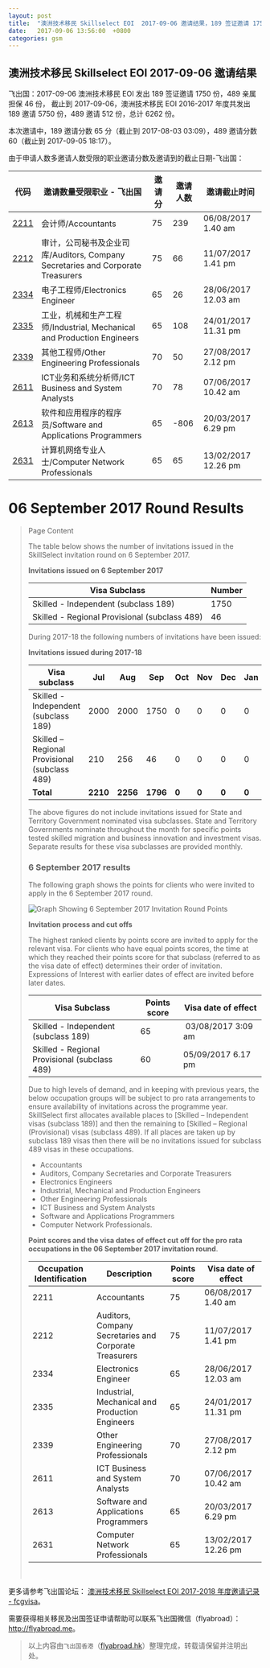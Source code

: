 ```yaml
---
layout: post
title:  "澳洲技术移民 Skillselect EOI  2017-09-06 邀请结果，189 签证邀请 1750 份，489 亲属担保 46 份"
date:   2017-09-06 13:56:00  +0800
categories: gsm
---
```


## 澳洲技术移民 Skillselect EOI  2017-09-06 邀请结果

飞出国：2017-09-06 澳洲技术移民 EOI 发出 189 签证邀请 1750 份，489 亲属担保 46 份，
截止到 2017-09-06，澳洲技术移民 EOI 2016-2017 年度共发出 189 邀请 5750 份，489 邀请 512 份，总计 6262 份。

本次邀请中，189 邀请分数 65 分（截止到 2017-08-03 03:09），489 邀请分数 60（截止到 2017-09-05 18:17）。

由于申请人数多邀请人数受限的职业邀请分数及邀请到的截止日期-飞出国：

代码 | 邀请数量受限职业 - 飞出国 | 邀请分 | 邀请人数 | 邀请截止时间
---- | ----------------------- | ----- | ------- | -----------
[2211] | 会计师/Accountants | 75 | 239 | 06/08/2017 1.40 am
[2212] | 审计，公司秘书及企业司库/Auditors, Company Secretaries and Corporate Treasurers | 75 | 66 | 11/07/2017 1.41 pm
[2334] | 电子工程师/Electronics Engineer | 65 | 26 | 28/06/2017 12.03 am
[2335] | 工业，机械和生产工程师/Industrial, Mechanical and Production Engineers | 65 | 108 | 24/01/2017 11.31 pm
[2339] | 其他工程师/Other Engineering Professionals | 70 | 50 | 27/08/2017 2.12 pm
[2611] | ICT业务和系统分析师/ICT Business and System Analysts | 70 | 78 | 07/06/2017 10.42 am
[2613] | 软件和应用程序的程序员/Software and Applications Programmers | 65 | -806 | 20/03/2017 6.29 pm
[2631] | 计算机网络专业人士/Computer Network Professionals | 65 | 65 | 13/02/2017 12.26 pm

# 06 September 2017 Round Results
> <!--Page content-->
> Page Content
> 
> ​​​​​​​​​​The table below shows the number of invitations issued in the SkillSelect invitation round on&nbsp;6&nbsp;September 2017.
> 
> **Invitations issued on&nbsp;6 September&nbsp;2017**
> 
> | Visa Subclass | Number |
> | --- | --- |
> | Skilled - Independent (subclass 189) | 1750 |
> | Skilled - Regional Provisional (subclass 489) | 46 |
> 
> During 2017-18 the following numbers of invitations have been issued:
> 
> **Invitations issued during 2017-18**
> 
> | Visa subclass | Jul | Aug | Sep | Oct | Nov | Dec | Jan | Feb | Mar | Apr | May | June | Total |
> | --- | --- | --- | --- | --- | --- | --- | --- | --- | --- | --- | --- | --- | --- |
> | Skilled - Independent (subclass 189) | 2000 | 2000 | 1750 | 0 | 0 | 0 | 0 | 0 | 0 | 0 | 0 | 0 | 5750 |
> | Skilled – Regional Provisional (subclass 489) | 210 | 256 | 46 | 0 | 0 | 0 | 0 | 0 | 0 | 0 | 0 | 0 | 512 |
> | **Total** | **2210** | **2256** | **1796** | **0** | **0** | **0** | **0** | **0** | **0** | **0** | **0** | **0** | **6262** |
> 
> The above figures do not include invitations issued for State and Territory Government nominated visa subclasses. State and Territory Governments nominate throughout the month for specific points tested skilled migration and business innovation and investment visas. Separate results for these visa subclasses are provided monthly.
> 
> ### 6 September&nbsp;2017 results
> 
> The following graph shows the points for clients who were invited to apply in the&nbsp;6 September&nbsp;2017 round.
> 
> ![Graph Showing 6 September 2017 Invitation Round Points](https://www.border.gov.au/WorkinginAustralia/PublishingImages/06-September-2017.jpg)&nbsp;
> 
> **Invitation process and cut offs**
> 
> The highest ranked clients by points score are invited to apply for the relevant visa. For clients who have equal points scores, the time at which they reached their points score for that subclass (referred to as the visa date of effect) determines their order of invitation. Expressions of Interest with earlier dates of effect are invited before later dates.
> 
> | Visa Subclass | Points score | Visa date of effect |
> | --- | --- | --- |
> | Skilled - Independent (subclass 189) | 65 | &nbsp;03/08/2017 3:09 am |
> | Skilled - Regional Provisional (subclass 489) | 60 | 05/09/2017&nbsp;6.17 pm |
> 
> Due to high levels of demand, and in keeping with previous years, the below occupation groups will be subject to pro rata arrangements to ensure availability of invitations across the programme year. SkillSelect first allocates available places to 
 [Skilled – Independent visas (subclass 189)] and then the remaining to 
 [Skilled – Regional (Provisional) visas (subclass 489). If all places are taken up by subclass 189 visas then there will be no invitations issued for subclass 489 visas in these occupations.
> 
> - Accountants
> - Auditors, Company Secretaries and Corporate Treasurers
> - Electronics Engineers
> - Industrial, Mechanical and Production Engineers
> - Other Engineering Professionals
> - ICT Business and System Analysts
> - Software and Applications Programmers
> - Computer Network Professionals.
> 
> **Point scores and the visa dates of effect cut off for the pro rata occupations in the&nbsp;06 September&nbsp;2017 invitation round**.
> 
> | Occupation Identification | Description | Points score | Visa date of effect |
> | --- | --- | --- | --- |
> | 2211 | Accountants | 75 | 06/08/2017 1.40 am |
> | 2212 | Auditors, Company Secretaries and Corporate Treasurers | 75 | 11/07/2017 1.41 pm |
> | 2334 | Electronics Engineer | 65 | 28/06/2017&nbsp; 12.03 am |
> | 2335 | Industrial, Mechanical and Production Engineers | 65 | 24/01/2017 11.31 pm |
> | 2339 | Other Engineering Professionals | 70 | 27/08/2017 2.12 pm |
> | 2611 | ICT Business and ​System Analysts | 70 | 07/06/2017&nbsp; 10.42 am |
> | 2613 | Software and Applications Programmers | 65 | 20/03/2017&nbsp; 6.29 pm |
> | 2631 | Computer Network Professionals | 65 | 13/02/2017&nbsp; 12.26 pm&nbsp; |
> 
> ​

更多请参考飞出国论坛： [澳洲技术移民 Skillselect EOI 2017-2018 年度邀请记录 - fcgvisa](http://bbs.fcgvisa.com/t/skillselect-eoi-2017-2018/24327)。

需要获得相关移民及出国签证申请帮助可以联系飞出国微信（flyabroad）： <a href="http://flyabroad.me/contact" target="_blank">http://flyabroad.me</a>。

> 以上内容由`飞出国香港`（<a href="http://flyabroad.hk/" target="_blank">flyabroad.hk</a>）整理完成，转载请保留并注明出处。


[2211]: http://bbs.fcgvisa.com/t/flyabroad/7058
[2212]: http://bbs.fcgvisa.com/t/flyabroad/7059
[2334]: http://bbs.fcgvisa.com/t/flyabroad/7089
[2335]: http://bbs.fcgvisa.com/t/flyabroad/7090
[2339]: http://bbs.fcgvisa.com/t/flyabroad/7092
[2611]: http://bbs.fcgvisa.com/t/flyabroad/7133
[2613]: http://bbs.fcgvisa.com/t/flyabroad/7134
[2631]: http://bbs.fcgvisa.com/t/flyabroad/7136

